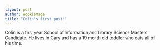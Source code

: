 ```yaml
--- 
layout: post
author: WookieMage
title: "Colin's first post!"
---
```

Colin is a first year School of Information and Library Science Masters Candidate. He lives in Cary and has a 19 month old toddler who eats all of his time.
